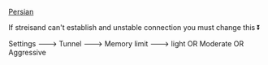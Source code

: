 [Persian](https://github.com/Otisist/Sample/blob/main/Client/Streisand/README(per).md)

If streisand can't establish and unstable connection you must change this ⏬

Settings ---> Tunnel ---> Memory limit ---> light    OR     Moderate     OR     Aggressive
